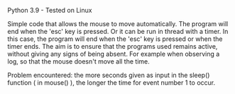 Python 3.9 - Tested on Linux

Simple code that allows the mouse to move automatically.
The program will end when the 'esc' key is pressed.
Or it can be run in thread with a timer. In this case, the program will end when the 'esc' key is pressed or when the timer ends.
The aim is to ensure that the programs used remains active, without giving any signs of being absent.
For example when observing a log, so that the mouse doesn't move all the time. 


Problem encountered: the more seconds given as input in the sleep() function ( in mouse() ), the longer the time for event number 1 to occur.
